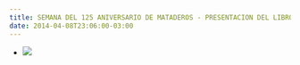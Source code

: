 ```yaml
---
title: SEMANA DEL 125 ANIVERSARIO DE MATADEROS - PRESENTACION DEL LIBRO HISTORIA DE LA INDUSTRIA CURTIDORA ARGENTINA
date: 2014-04-08T23:06:00-03:00
---
```


- [![](https://blogger.googleusercontent.com/img/b/R29vZ2xl/AVvXsEgEA1DB2PFu6QhnqU-lVMAAPnoKehTOWb-ZaAWA0GXG2svxrqRPEY68hVvRrt_uol7QxI2tfOQUdN_AxFg__2eH6218xf-2hjPldUdcwFJw3v-SJL3saxqxpGDAyUGZp4TfkpSo27pYp_tY/s1600/ferferfereferlalalala.jpg)](https://blogger.googleusercontent.com/img/b/R29vZ2xl/AVvXsEgEA1DB2PFu6QhnqU-lVMAAPnoKehTOWb-ZaAWA0GXG2svxrqRPEY68hVvRrt_uol7QxI2tfOQUdN_AxFg__2eH6218xf-2hjPldUdcwFJw3v-SJL3saxqxpGDAyUGZp4TfkpSo27pYp_tY/s1600/ferferfereferlalalala.jpg)